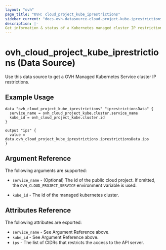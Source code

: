 ```yaml
---
layout: "ovh"
page_title: "OVH: cloud_project_kube_iprestrictions"
sidebar_current: "docs-ovh-datasource-cloud-project-kube-iprestrictions-x"
description: |-
Get information & status of a Kubernetes managed cluster IP restrictions in a public cloud project.
---
```


# ovh_cloud_project_kube_iprestrictions (Data Source)

Use this data source to get a OVH Managed Kubernetes Service cluster IP restrictions.

## Example Usage

```hcl
data "ovh_cloud_project_kube_iprestrictions" "iprestrictionsData" {
  service_name = ovh_cloud_project_kube.cluster.service_name
  kube_id = ovh_cloud_project_kube.cluster.id
}

output "ips" {
  value = data.ovh_cloud_project_kube_iprestrictions.iprestrictionsData.ips
}
```

## Argument Reference

The following arguments are supported:

* `service_name` - (Optional) The id of the public cloud project. If omitted,
  the `OVH_CLOUD_PROJECT_SERVICE` environment variable is used.

* `kube_id` - The id of the managed kubernetes cluster.

## Attributes Reference

The following attributes are exported:

* `service_name` - See Argument Reference above.
* `kube_id` - See Argument Reference above.
* `ips` - The list of CIDRs that restricts the access to the API server.
